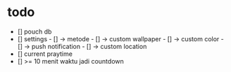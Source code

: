 # todo

- [] pouch db
- [] settings
        - [] -> metode
        - [] -> custom wallpaper
        - [] -> custom color
        - [] -> push notification
        - [] -> custom location
- [] current praytime
- [] >= 10 menit waktu jadi countdown
